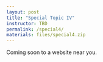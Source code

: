 ```yaml
---
layout: post
title: "Special Topic IV"
instructor: TBD
permalink: /special4/
materials: files/special4.zip
---
```


Coming soon to a website near you.
